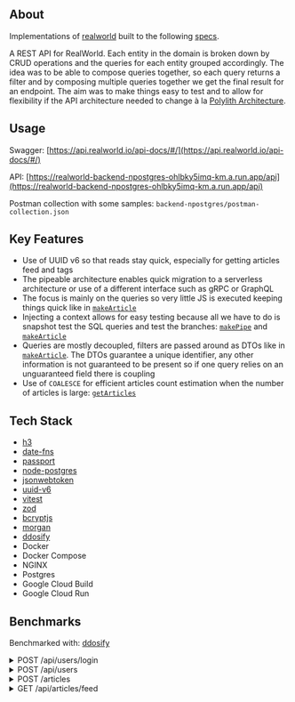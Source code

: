 ## About

Implementations of [realworld](https://github.com/gothinkster/realworld) built to the following [specs](https://github.com/gothinkster/realworld-api-action/blob/main/postman-collection.json).

A REST API for RealWorld. Each entity in the domain is broken down by CRUD operations and the queries for each entity grouped accordingly. The idea was to be able to compose queries together, so each query returns a filter and by composing multiple queries together we get the final result for an endpoint. The aim was to make things easy to test and to allow for flexibility if the API architecture needed to change à la [Polylith Architecture](https://polylith.gitbook.io/polylith/).

## Usage

Swagger: [https://api.realworld.io/api-docs/#/](https://api.realworld.io/api-docs/#/)

API: [https://realworld-backend-npostgres-ohlbky5imq-km.a.run.app/api](https://realworld-backend-npostgres-ohlbky5imq-km.a.run.app/api)

Postman collection with some samples: `backend-npostgres/postman-collection.json`

## Key Features

- Use of UUID v6 so that reads stay quick, especially for getting articles feed and tags
- The pipeable architecture enables quick migration to a serverless architecture or use of a different interface such as gRPC or GraphQL
- The focus is mainly on the queries so very little JS is executed keeping things quick like in [`makeArticle`](https://github.com/nmathew98/realworld/blob/backend-npostgres/backend-npostgres/src/entities/article/create/index.ts)
- Injecting a context allows for easy testing because all we have to do is snapshot test the SQL queries and test the branches: [`makePipe`](https://github.com/nmathew98/realworld/blob/backend-npostgres/backend-npostgres/src/utilities/pipe.ts) and [`makeArticle`](https://github.com/nmathew98/realworld/blob/backend-npostgres/backend-npostgres/src/entities/article/create/index.ts)
- Queries are mostly decoupled, filters are passed around as DTOs like in [`makeArticle`](https://github.com/nmathew98/realworld/blob/backend-npostgres/backend-npostgres/src/entities/article/create/index.ts#L14). The DTOs guarantee a unique identifier, any other information is not guaranteed to be present so if one query relies on an unguaranteed field there is coupling
- Use of `COALESCE` for efficient articles count estimation when the number of articles is large: [`getArticles`](https://github.com/nmathew98/realworld/blob/backend-npostgres/backend-npostgres/src/entities/article/read/get-articles.ts#L32)

## Tech Stack
- [h3](https://github.com/unjs/h3)
- [date-fns](https://date-fns.org)
- [passport](https://www.passportjs.org)
- [node-postgres](https://node-postgres.com)
- [jsonwebtoken](https://www.npmjs.com/package/jsonwebtoken)
- [uuid-v6](https://www.npmjs.com/package/uuid-v6)
- [vitest](https://vitest.dev)
- [zod](https://github.com/colinhacks/zod)
- [bcryptjs](https://www.npmjs.com/package/bcryptjs)
- [morgan](https://www.npmjs.com/package/morgan)
- [ddosify](https://github.com/ddosify/ddosify)
- Docker
- Docker Compose
- NGINX
- Postgres
- Google Cloud Build
- Google Cloud Run

## Benchmarks

Benchmarked with: [ddosify](https://github.com/ddosify/ddosify)

<details>
<summary>POST /api/users/login</summary>

`ddosify -m POST -t https://realworld-backend-npostgres-ohlbky5imq-km.a.run.app/api/users/login -d 10 -n 100 -b '{ "user": { "email": "test@abcdef.com", "password": "abcDEF123" } }'`

<img width="1136" alt="image" src="https://user-images.githubusercontent.com/55116576/230756651-442a2345-4c25-4cc2-88ba-e37d864aec1a.png">

</details>

<details>
<summary>POST /api/users</summary>

`ddosify -m POST -t https://realworld-backend-npostgres-ohlbky5imq-km.a.run.app/api/users -d 10 -n 100 -b '{ "user": { "email": "{{_randomEmail}}", "password": "{{_randomPassword}}", "username": "{{_randomUserName}}" } }'`

<img width="1136" alt="image" src="https://user-images.githubusercontent.com/55116576/230756669-390340d9-5d39-4f8c-a5d4-c0190b9da0f8.png">

</details>

<details>
<summary>POST /articles</summary>

`ddosify -m POST -h 'Cookie: refresh=eyJhbGciOiJIUzI1NiIsInR5cCI6IkpXVCJ9.eyJzdWIiOiIxZWRkNjdiYS0wNDEyLTY5ZTAtNzU1MS04MT
lkNGJjYjY3NDEiLCJpYXQiOjE2ODEwMTg5MDQsImV4cCI6MjI4NTgxODkwNH0.n_XHCD6fITnWt-LR0b2GgAXAkR8MRyblHqgpEFO_1nc' -t https://realworld-backend-npostgres-ohlbky5imq-km.a.run.app/api/articles -d 10 -n 100 -b '{ "article": { "title": "{{_randomLoremSentenc
e}}", "description": "{{_randomLoremSentence}}", "body": "{{_randomLoremParagraphs}}", "tagList": ["{{_randomLoremWord}}",
"{{_randomLoremWord}}", "{{_randomLoremWord}}", "{{_randomLoremWord}}", "{{_randomLoremWord}}", "{{_randomLoremWord}}"] } }
'`

Test user details:
- email: `test@abcdef.com`
- password: `abcDEF123`

<img width="1136" alt="image" src="https://user-images.githubusercontent.com/55116576/230757261-0fd0c6ec-7758-4b5e-8d5e-6509a398e2f5.png">

</details>

<details>
<summary>GET /api/articles/feed</summary>

`ddosify -t https://realworld-backend-npostgres-ohlbky5imq-km.a.run.app/api/articles/feed -d 10 -n 100`

<img width="1136" alt="image" src="https://user-images.githubusercontent.com/55116576/230757998-20c453ff-7ad8-41c9-90d8-8109fa8b5f02.png">

</details>
